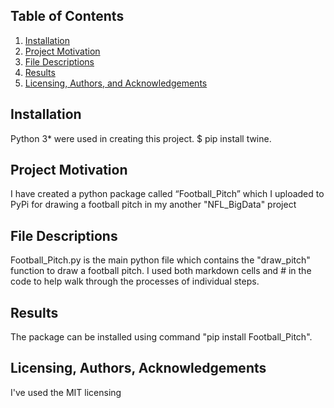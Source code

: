 ## Table of Contents

1. [Installation](#installation)
2. [Project Motivation](#motivation)
3. [File Descriptions](#files)
4. [Results](#results)
5. [Licensing, Authors, and Acknowledgements](#licensing)

## Installation <a name="installation"></a>

Python 3* were used in creating this project. 
$ pip install twine.

## Project Motivation<a name="motivation"></a>

I have created a python package called “Football_Pitch” which I uploaded to PyPi for drawing a football pitch in my another "NFL_BigData" project

## File Descriptions <a name="files"></a>

Football_Pitch.py is the main python file which contains the "draw_pitch" function to draw a football pitch.
I used both markdown cells and # in the code to help walk through the processes of individual steps.

## Results<a name="results"></a>

The package can be installed using command "pip install Football_Pitch".

## Licensing, Authors, Acknowledgements<a name="licensing"></a>

I've used the MIT licensing
